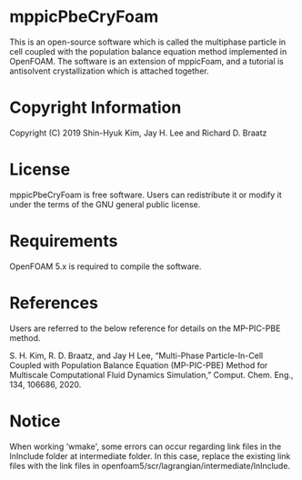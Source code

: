 # mppicPbeCryFoam
This is an open-source software which is called the multiphase particle in cell coupled with the population balance equation method implemented in OpenFOAM.
The software is an extension of mppicFoam, and a tutorial is antisolvent crystallization which is attached together.

# Copyright Information
Copyright (C) 2019 Shin-Hyuk Kim, Jay H. Lee and Richard D. Braatz

# License
mppicPbeCryFoam is free software.
Users can redistribute it or modify it under the terms of the GNU general public license.

# Requirements
OpenFOAM 5.x is required to compile the software.

# References
Users are referred to the below reference for details on the MP-PIC-PBE method.

S. H. Kim, R. D. Braatz, and Jay H Lee, “Multi-Phase Particle-In-Cell Coupled with Population Balance Equation (MP-PIC-PBE) Method for Multiscale Computational Fluid Dynamics Simulation,” Comput. Chem. Eng., 134, 106686, 2020.

# Notice
When working 'wmake', some errors can occur regarding link files in the lnInclude folder at intermediate folder. In this case, replace the existing link files with the link files in openfoam5/scr/lagrangian/intermediate/lnInclude.

